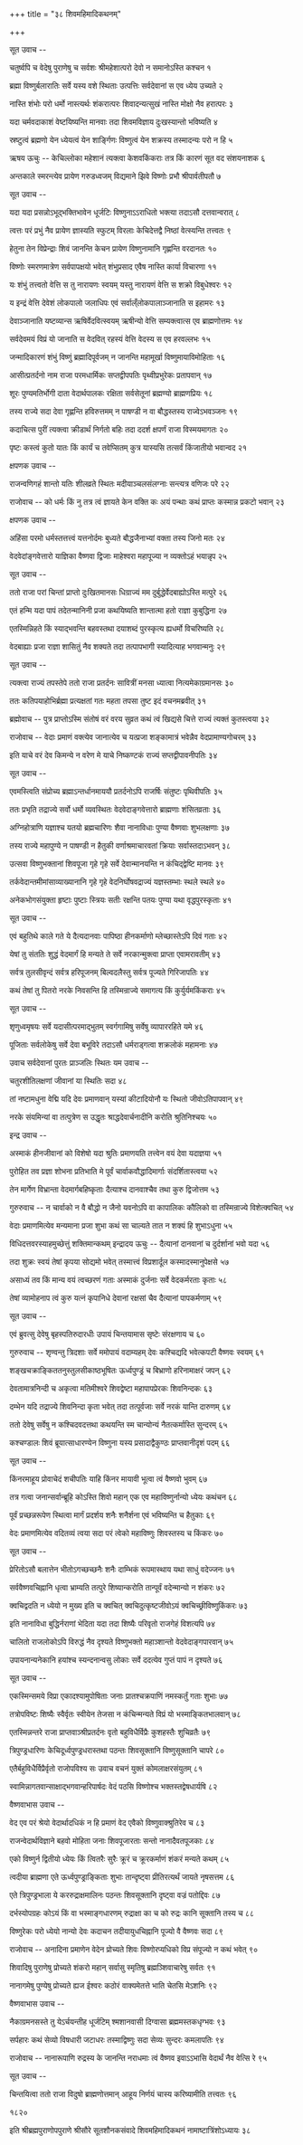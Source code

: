 +++
title = "३८ शिवमहिमादिकथनम्"

+++



सूत उवाच -- 

चतुर्ष्वपि च वेदेषु पुराणेषु च सर्वशः
श्रीमहेशात्परो देवो न समानोऽस्ति कश्चन  १

ब्रह्मा विष्णुर्बलारातिः सर्वे यस्य वशे स्थिताः
उत्पत्तिः सर्वदेवानां स एव ध्येय उच्यते  २

नास्ति शंभोः परो धर्मो नास्त्यर्थः शंकरात्परः
शिवादन्यत्सुखं नास्ति मोक्षो नैव हरात्परः  ३

यदा चर्मवदाकाशं वेष्टयिष्यन्ति मानवाः
तदा शिवमविज्ञाय दुःखस्यान्तो भविष्यति  ४

स्रष्टुत्वं ब्रह्मणो येन ध्येयत्वं येन शार्ङ्गिणः
विष्णुत्वं येन शक्रस्य तस्मादन्यः परो न हि  ५

ऋषय ऊचुः -- केचिल्लोका महेशानं त्यक्त्वा केशवकिंकराः
तत्र किं कारणं सूत वद संशयनाशक  ६

अन्तकाले स्मरन्त्येव प्रायेण गरुडध्वजम्
विद्यमाने झिवे विष्णोः प्रभौ श्रीपार्वतीपतौ  ७

सूत उवाच -- 

यदा यदा प्रसन्नोऽभूद्भक्तिभावेन धूर्जटिः
विष्णुनाऽऽराधितो भक्त्या तदाऽसौ दत्तवान्वरात्  ८

त्वत्तः परं प्रभुं नैव प्रायेण ज्ञास्यति स्फुटम्
विरलाः केचिदेत्तद्वै निष्ठां वेत्स्यन्ति तत्त्वतः  ९

हेतुना तेन विप्रेन्द्राः शिवं जानन्ति केचन
प्रायेण विष्णुनामानि गृह्णन्ति वरदानतः  १०

विष्णोः स्मरणमात्रेण सर्वपापक्षयो भवेत्
शंभुप्रसाद एवैष नास्ति कार्या विचारणा  ११

यः शंभुं तत्त्वतो वेत्ति स तु नारायणः स्वयम्
यस्तु नारायणं वेत्ति स शक्रो विबुधेश्वरः  १२

य इन्द्रं वेत्ति देवेशं लोकपालो जलाधिपः
एवं सर्वाल्ँलोकपालाञ्जानाति स इहामरः  १३

देवाञ्जानाति यष्टव्यान्स ऋषिर्वेदवित्स्वयम्
ऋषीन्यो वेत्ति सम्यक्त्वात्स एव ब्राह्मणोत्तमः  १४

सर्वदेवमयं विप्रं यो जानाति स वेदवित्
रहस्यं वेत्ति वेदस्य स एव हरवल्लभः  १५

जन्मादिकारणं शंभुं विष्णुं ब्रह्मादिपूर्वजम्
न जानन्ति महामूर्खा विष्णुमायाविमोहिताः  १६

आसीत्प्रतर्दनो नाम राजा परमधार्मिकः
सप्तद्वीपपतिः पृथ्वीप्रभुरेकः प्रतापवान्  १७

शूरः पुण्यमतिर्भोगी दाता वेदार्थपालकः
रक्षिता सर्वसेतूनां ब्रह्मण्यो ब्राह्मणप्रियः  १८

तस्य राज्ये सदा देवा गृह्णन्ति हविरुत्तमम्
न पाषण्डी न वा बौद्धस्तस्य राज्वेऽभवञ्जनः  १९

कदाचित्स पुरीं त्यक्त्वा क्रीडार्थं निर्गतो बहिः
तदा ददर्श क्षपर्णं राजा विस्मयमागतः  २०

पृष्टः कस्त्वं कुतो यातः किं कार्यं च तवेप्सितम्
कुत्र यास्यसि तत्सर्वं किंजातीयो भवान्वद  २१

क्षपणक उवाच -- 

राजन्वणिगहं शान्तो यतिः शीलव्रते स्थितः
मदीयाञ्चलसंलग्नाः सन्त्यत्र वणिजः परे  २२

राजोवाच -- को धर्मः किं नु तत्र त्वं ज्ञायते केन वक्ति कः
अयं पन्थाः कथं प्राप्तः कस्मान्न प्रकटो भवान्  २३

क्षपणक उवाच -- 

अहिंसा परमो धर्मस्तत्तत्त्वं यत्तनोर्दमः
बुध्यते बौद्धजैनाभ्यां वक्ता तस्य जिनो मतः  २४

वेदवेदांङ्गवेत्तारो याज्ञिका वैष्णवा द्विजाः
माहेश्वरा महापूज्या न व्यक्तोऽहं भयान्नृप  २५

सूत उवाच -- 

ततो राजा परां चिन्तां प्राप्तो दुःखितमानसः
धिग्राज्यं मम दुर्बुद्धेर्वेदबाह्योऽस्ति मत्पुरे  २६

एतं हन्मि यदा पापं तदेतन्मानिनी प्रजा
कथयिष्यति शान्तात्मा हतो राज्ञा कुबुद्धिना २७

एतस्मिन्निहते किं स्याद्भवन्ति बहवस्तथा
दयाशब्दं पुरस्कृत्य ह्यधर्मो विचरिष्यति  २८

वेदबाह्याः प्रजा राज्ञा शासितुं नैव शक्यते
तदा तत्पापभागी स्यादित्याह भगवान्मनुः  २९

सूत उवाच -- 

त्यक्त्वा राज्यं तपस्तेपे ततो राजा प्रतर्दनः
सावित्रीं मनसा ध्यात्वा नित्यमेकाग्रमानसः  ३०

ततः कतिपयाहोभिर्ब्रह्मा प्रत्यक्षतां गतः
महता तपसा तुष्ट इदं वचनमब्रवीत्  ३१

ब्रह्मोवाच -- पुत्र प्राप्तोऽस्मि संतोषं वरं वरय सुव्रत
कथं त्वं खिद्यसे चित्ते राज्यं त्यक्तं कुतस्त्वया  ३२

राजोवाच -- वेदाः प्रमाणं वक्त्येव जानात्येव च यत्प्रजा
शङ्कामात्रं भवेन्नैव वेदप्रामाण्यगोचरम्  ३३

इति याचे वरं देव किमन्ये न वरेण मे
याचे निष्कण्टकं राज्यं सप्तद्वीपावनीपतिः  ३४

सूत उवाच -- 

एवमस्त्विति संप्रोच्य ब्रह्माऽन्तर्धानमाययौ
प्रतर्दनोऽपि राजर्षिः संतुष्टः पृथिवीपतिः  ३५

ततः प्रभृति तद्राज्ये सर्वो धर्मो व्यवस्थितः
वेदवेदाङ्गवेत्तारो ब्राह्मणाः शंसितव्रताः  ३६

अग्निहोत्राणि यज्ञाश्च यतयो ब्रह्मचारिणः
शैवा नानाविधाः पुण्या वैष्णवाः शुभलक्षणाः  ३७

तस्य राज्ये महापुण्ये न पाषण्डी न हैतुकी
वर्णाश्रमाचारवतां क्रियाः सर्वास्तदाऽभवन्  ३८

उत्सवा विष्णुभक्तानां शिवपूजा गृहे गृहे
सर्वे देवान्मानयन्ति न कंचिद्द्वेष्टि मानवः  ३९

तर्कवेदान्तमीमांसाव्याख्यानानि गृहे गृहे
वेदनिर्घोषवद्राज्यं यज्ञस्तम्भाः स्थले स्थले  ४०

अनेकभोगसंयुक्ता हृष्टाः पुष्टाः स्त्रियः सतीः
रक्षन्ति पतयः पुण्या यथा वृद्धपुरस्कृताः  ४१

सूत उवाच -- 

एवं बहुतिथे काले गते ये दैत्यदानवाः
पापिष्ठा हीनकर्माणो म्लेच्छास्तेऽपि दिवं गताः  ४२

येषां तु संततिः शुद्धं वेदमार्गं हि मन्यते
ते सर्वे नरकान्मुक्त्वा प्राप्ता एवामरावतीम्  ४३

सर्वत्र तुलसीवृन्दं सर्वत्र हरिपूजनम्
बिल्वदलैस्तु सर्वत्र पूज्यते गिरिजापतिः  ४४

कथं तेषां तु पितरो नरके निवसन्ति हि
तस्मिन्राज्ये समागत्य किं कुर्युर्यमकिंकराः  ४५

सूत उवाच -- 

शृणुध्वमृषयः सर्वे यदासीत्परमाद्भुतम्
स्वर्गगामिषु सर्वेषु व्यापाररहिते यमे  ४६

पूजिताः सर्वलोकेषु सर्वे देवा बभूविरे
तदाऽसौ धर्मराड्गत्वा शक्रलोकं महामनाः  ४७

उवाच सर्वदेवानां पुरतः प्राञ्जलिः स्थितः
यम उवाच -- 

चतुरशीतिलक्षणां जीवानां या स्थितिः सदा  ४८

तां नष्टामधुना वेद्मि यदि देवः प्रमाणवान्
यस्यां कीटादियोनौ यः स्थितो जीवोऽतिपापवान्  ४९

नरके संयमिन्यां वा तत्पुत्रेण स उद्धृतः
श्राद्धदेवार्चनादीनि करोति श्रुतिनिश्चयः  ५०

इन्द्र उवाच -- 

अस्माकं हीनजीवानां को विशेषो यदा श्रुतिः
प्रमाणयति तत्त्वेन वयं देवा यदाज्ञया  ५१

पुरोहित तव प्रज्ञा शोभना प्रतिभाति मे
पूर्वं चार्वाकवौद्धादिमार्गाः संदर्शितास्त्वया  ५२

तेन मार्गेण विभ्रान्ता वेदमार्गबहिष्कृताः
दैत्याश्च दानवाश्चैव तथा कुरु द्विजोत्तम  ५३

गुरुरुवाच -- न चार्वाको न वै बौद्धो न जैनो यवनोऽपि वा
कापालिकः कौलिको वा तस्मिन्राज्ये विशेत्क्वचित्  ५४

वेदाः प्रमाणमित्येव मन्यमाना प्रजा शुभा
कथं सा चाल्यते तात न शक्यं हि शुभाऽधुना  ५५

विधिदत्तवरस्याहमुच्छेत्तुं शक्तिमान्कथम्
इन्द्रादय ऊचुः -- दैत्यानां दानवानां च दुर्दर्शानां भवो यदा  ५६

तदा शुक्रः स्वयं तेषां कृपया सोद्यमो भवेत्
तस्मात्त्वं विप्रशार्दूल कस्मादस्मानुपेक्षसे  ५७

असाध्यं तव किं मान्य वयं त्वच्छरणं गताः
अस्माकं दुर्जनाः सर्वे वेदकर्मरताः कृताः  ५८

तेषां व्यामोहनाप त्वं कुरु यत्नं कृपानिधे
देवानां रक्षसां चैव दैत्यानां पापकर्मणाम्  ५९

सूत उवाच -- 

एवं ब्रुवत्सु देवेषु बृहस्पतिरुदारधीः
उपायं चिन्तयामास सृष्टेः संरक्षणाय च  ६०

गुरुरुवाच -- शृण्वन्तु त्रिदशाः सर्वे ममोपायं वदाम्यहम्
देवः कश्चिद्यदि भवेत्कपटी वैष्णवः स्वयम्  ६१

शङ्खचक्राङ्किततनुस्तुलसीकाष्ठभूषितः
ऊर्ध्वपुण्ड्रं च बिभ्राणो हरिनामाक्षरं जपन्  ६२

देवतामात्रनिन्दी च अकृत्वा मतिमीश्वरे
शिवद्वेष्टा महापापप्रेरकः शिवनिन्दकः  ६३

दम्भेन यदि तद्राज्ये शिवनिन्दा कृता भवेत्
तदा तत्पूर्वजाः सर्वे नरकं यान्ति दारुणम्  ६४

ततो देवेषु सर्वेषु न कश्चिदवदत्तथा
कथयन्ति स्म चान्योन्यं नैतत्कर्मास्ति सुन्दरम्  ६५

कश्चण्डालः शिवं ब्रूयात्साधारण्येन विष्णुना
यस्य प्रसादाद्वैकुण्ठः प्राप्तवानीदृशं पदम्  ६६

सूत उवाच -- 

किंनरमाहूय प्रोवाचेदं शचीपतिः
याहि किंनर मायावी भूत्वा त्वं वैष्णवो भुवम्  ६७

तत्र गत्वा जनान्सर्वान्ब्रूहि कोऽस्ति शिवो महान्
एक एव महाविष्णुर्नान्यो ध्येयः कथंचन  ६८

पूर्वं प्रच्छन्नरूपेण स्थित्वा मार्गं प्रदर्शय
शनैः शनैर्शना एवं भविष्यन्ति च हैतुकाः  ६९

वेदः प्रमाणमित्येव वदितव्यं त्वया सदा
परं त्वेको महाविष्णुः शिवस्तस्य च किंकरः  ७०

सूत उवाच -- 

प्रेरितोऽसौ बलात्तेन भीतोऽगच्छच्छनैः शनैः
दाम्भिकं रूपमास्थाय यथा साधुं वदेज्जनः  ७१

सर्ववैष्णवचिह्नानि धृत्वा भ्राम्यति तत्पुरे
शिष्यान्करोति तान्पूर्वं वदेन्मान्यो न शंकरः  ७२

क्वचिद्वदति न ध्येयो न मुख्य इति च क्वचित्
क्वचिदुत्कृष्टजीवोऽयं क्वचिच्छ्रीविष्णुकिंकरः  ७३

इति नानाविधा बुद्धिर्नराणां भेदिता यदा
तदा शिष्यैः परिवृतो राजगेहं विशत्यपि ७४

चालितो राजलोकोऽपि विरुद्धं नैव दृश्यते
विष्णुभक्तो महाञ्शान्तो वेदवेदाङ्गपारवान्  ७५

उपायनान्यनेकानि हयांश्च स्यन्दनान्वसु
लोकाः सर्वे ददत्येव गुप्तं पापं न दृश्यते  ७६

सूत उवाच -- 

एकस्मिन्समये विप्रा एकादश्यामुपोषिताः
जनाः प्रातश्चक्रपाणिं नमस्कर्तुं गताः शुभाः  ७७

तत्रोपविष्टः शिष्यैः स्वैर्वृतः स्वीयेन तेजसा
न कंचिन्मन्यते विप्रं यो भस्माङ्कितभालवान्  ७८

एतस्मिन्नन्तरे राजा प्राप्तवाञ्श्रीप्रतर्दनः
वृतो बहुविधैर्विप्रैः कुशहस्तैः शुचिव्रतैः  ७९

त्रिपुण्ड्रधारिणः केचिदूर्ध्वपुण्ड्रधरास्तथा
पठन्तः शिवसूक्तानि विष्णुसूक्तानि चापरे  ८०

एतैर्बहुविधैर्विप्रैर्वृतो राजोपविश्य सः
उवाच वचनं युक्तं कोमलाक्षरसंयुतम्  ८१

स्वामिन्नागतवान्साक्षाद्भगवान्हरिपार्षदः
वेदं पठसि विष्णोश्च भक्तस्तद्वेषधार्यषि  ८२

वैष्णवाभास उवाच -- 

वेद एव परं श्रेयो वेदार्थादधिकं न हि
प्रमाणं वेद एवैको विष्णुवाक्श्रुतिरेव च  ८३

राजन्वेदार्थविज्ञाने बहवो मोहिता जनाः
शिवपूजारताः सन्तो नानादैवतपूजकाः  ८४

एको विष्णुर्न द्वितीयो ध्येयः किं त्वितरैः सुरैः
क्रूरं च क्रूरकर्माणं शंकरं मन्यते कथम्  ८५

त्वदीया ब्राह्मणा एते ऊर्ध्वपुण्ड्राङ्किताः शुभाः
तान्दृष्ट्वा प्रीतिरत्यर्थं जायते नृषसत्तम  ८६

एते त्रिपुण्ड्रभाला ये कररुद्राक्षमालिनः
पठन्तः शिवसूक्तानि दृष्ट्वा वज्रं पतोद्दिवः  ८७

दर्भस्योपग्रहः कोऽयं किं वा भस्माङ्गधारणम्
रुद्राक्षा का च को रुद्रः कानि सूक्तानि तस्य च  ८८

विष्णुरेकः परो ध्येयो नान्यो देवः कदाचन
तदीयायुधचिह्नानि पूज्यो वै वैष्णवः सदा  ८९

राजोवाच -- अनादिना प्रमाणेन वेदेन प्रोच्यते शिवः
विष्णोरप्यधिको विप्र संपूज्यो न कथं भवेत्  ९०

शिवादिषु पुराणेषु प्रोच्यते शंकरो महान्
सर्वासु स्मृतिषु ब्रह्मञ्शिवाचारेषु सर्वतः  ९१

नानागमेषु पुण्येषु प्रोच्यते ह्यज ईश्वरः
कठोरं वाक्यमेतत्ते भाति चेतसि मेऽशनिः  ९२

वैष्णवाभास उवाच -- 

नैकाग्रमनसस्ते तु येऽर्चयन्तीह धूर्जटिम्
श्मशानवासी दिग्वासा ब्रह्ममस्तकधृग्भवः  ९३

सर्पहारः कथं सेव्यो विषधारी जटाधरः
तस्माद्विष्णुः सदा सेव्यः सुन्दरः कमलापतिः  ९४

राजोवाच -- नानारूपाणि रुद्रस्य के जानन्ति नराधमाः
त्वं वैष्णव इवाऽऽभासि वेदार्थं नैव वेत्सि रे  ९५

सूत उवाच -- 

चिन्तयित्वा ततो राजा विदुषो ब्राह्मणोत्तमान्
आहूय निर्णयं चास्य करिष्यामीति तत्त्वतः ९६

१८२०

इति श्रीब्रह्मपुराणोपपुराणे श्रीसौरे सूतशौनकसंवादे शिवमहिमादिकथनं
नामाष्टात्रिंशोऽध्यायः  ३८